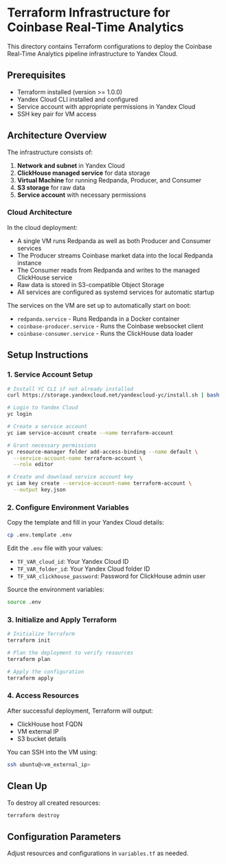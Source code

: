 # Terraform Infrastructure for Coinbase Real-Time Analytics

This directory contains Terraform configurations to deploy the Coinbase Real-Time Analytics pipeline infrastructure to Yandex Cloud.

## Prerequisites

- Terraform installed (version >= 1.0.0)
- Yandex Cloud CLI installed and configured
- Service account with appropriate permissions in Yandex Cloud
- SSH key pair for VM access

## Architecture Overview

The infrastructure consists of:

1. **Network and subnet** in Yandex Cloud
2. **ClickHouse managed service** for data storage
3. **Virtual Machine** for running Redpanda, Producer, and Consumer
4. **S3 storage** for raw data
5. **Service account** with necessary permissions

### Cloud Architecture

In the cloud deployment:

- A single VM runs Redpanda as well as both Producer and Consumer services
- The Producer streams Coinbase market data into the local Redpanda instance
- The Consumer reads from Redpanda and writes to the managed ClickHouse service
- Raw data is stored in S3-compatible Object Storage
- All services are configured as systemd services for automatic startup

The services on the VM are set up to automatically start on boot:
- `redpanda.service` - Runs Redpanda in a Docker container
- `coinbase-producer.service` - Runs the Coinbase websocket client
- `coinbase-consumer.service` - Runs the ClickHouse data loader

## Setup Instructions

### 1. Service Account Setup

```bash
# Install YC CLI if not already installed
curl https://storage.yandexcloud.net/yandexcloud-yc/install.sh | bash

# Login to Yandex Cloud
yc login

# Create a service account
yc iam service-account create --name terraform-account

# Grant necessary permissions
yc resource-manager folder add-access-binding --name default \
  --service-account-name terraform-account \
  --role editor

# Create and download service account key
yc iam key create --service-account-name terraform-account \
  --output key.json
```

### 2. Configure Environment Variables

Copy the template and fill in your Yandex Cloud details:

```bash
cp .env.template .env
```

Edit the `.env` file with your values:
- `TF_VAR_cloud_id`: Your Yandex Cloud ID
- `TF_VAR_folder_id`: Your Yandex Cloud folder ID
- `TF_VAR_clickhouse_password`: Password for ClickHouse admin user

Source the environment variables:

```bash
source .env
```

### 3. Initialize and Apply Terraform

```bash
# Initialize Terraform
terraform init

# Plan the deployment to verify resources
terraform plan

# Apply the configuration
terraform apply
```

### 4. Access Resources

After successful deployment, Terraform will output:
- ClickHouse host FQDN
- VM external IP
- S3 bucket details

You can SSH into the VM using:

```bash
ssh ubuntu@<vm_external_ip>
```

## Clean Up

To destroy all created resources:

```bash
terraform destroy
```

## Configuration Parameters

Adjust resources and configurations in `variables.tf` as needed. 